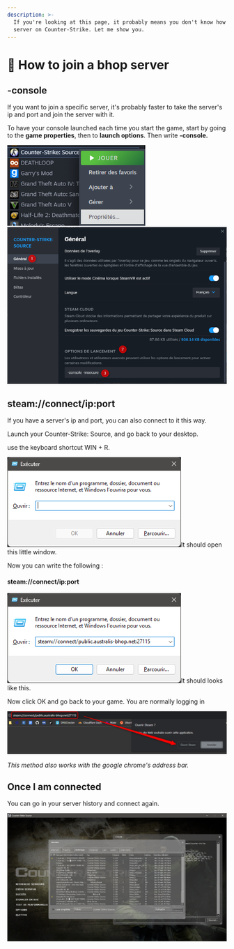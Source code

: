 ```yaml
---
description: >-
  If you're looking at this page, it probably means you don't know how to join a
  server on Counter-Strike. Let me show you.
---
```


# 🎄 How to join a bhop server



## -console

If you want to join a specific server, it's probably faster to take the server's ip and port and join the server with it.

To have your console launched each time you start the game, start by going to the **game properties**, then to **launch options**. Then write **-console.**

![](../.gitbook/assets/image.png)![](<../.gitbook/assets/image (1).png>)



## steam://connect/ip:port

If you have a server's ip and port, you can also connect to it this way.

Launch your Counter-Strike: Source, and go back to your desktop.

use the keyboard shortcut WIN + R.

![](<../.gitbook/assets/image (2).png>)It should open this little window.

Now you can write the following :&#x20;

#### **steam://connect/ip:port**

![](<../.gitbook/assets/image (3).png>)It should looks like this.

Now click OK and go back to your game. You are normally logging in

<img src="../.gitbook/assets/image (4).png" alt="" data-size="original">&#x20;

_This method also works with the google chrome's address bar._



## Once I am connected

You can go in your server history and connect again.

![](<../.gitbook/assets/image (5).png>)
